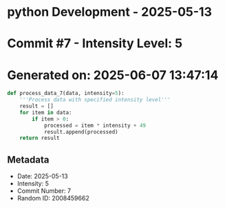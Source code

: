 ﻿# python Development - 2025-05-13
# Commit #7 - Intensity Level: 5
# Generated on: 2025-06-07 13:47:14
```python
def process_data_7(data, intensity=5):
    '''Process data with specified intensity level'''
    result = []
    for item in data:
        if item > 0:
            processed = item * intensity + 49
            result.append(processed)
    return result
```
## Metadata
- Date: 2025-05-13
- Intensity: 5
- Commit Number: 7
- Random ID: 2008459662
